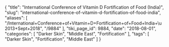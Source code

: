 {
    "title": "International Conference of Vitamin D Fortification of Food (India)",
    "slug": "international-conference-of-vitamin-d-fortification-of-food-india",
    "aliases": [
        "/International+Conference+of+Vitamin+D+Fortification+of+Food+India+\u2013+Sept+2018",
        "/9884"
    ],
    "tiki_page_id": 9884,
    "date": "2018-08-01",
    "categories": [
        "Darker Skin",
        "Middle East",
        "Fortification"
    ],
    "tags": [
        "Darker Skin",
        "Fortification",
        "Middle East"
    ]
}